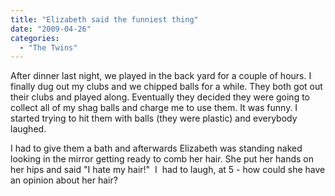 ```yaml
---
title: "Elizabeth said the funniest thing"
date: "2009-04-26"
categories: 
  - "The Twins"
---
```


After dinner last night, we played in the back yard for a couple of hours. I finally dug out my clubs and we chipped balls for a while. They both got out their clubs and played along. Eventually they decided they were going to collect all of my shag balls and charge me to use them. It was funny. I started trying to hit them with balls (they were plastic) and everybody laughed.

I had to give them a bath and afterwards Elizabeth was standing naked looking in the mirror getting ready to comb her hair. She put her hands on her hips and said "I hate my hair!"  I  had to laugh, at 5 - how could she have an opinion about her hair?
